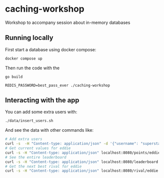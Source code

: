 # caching-workshop
Workshop to accompany session about in-memory databases

## Running locally
First start a database using docker compose:
```bash
docker compose up
```

Then run the code with the 
```
go build

REDIS_PASSWORD=best_pass_ever ./caching-workshop
```

## Interacting with the app
You can add some extra users with:
```bash
./data/insert_users.sh
```
And see the data with other commands like:
```bash
# Add extra users
curl -s  -H "Content-type: application/json" -d '{"username": "superstar", "points": 99}' localhost:8080/points
# Get current values for eddie
curl -s -H "Content-type: application/json" localhost:8080/points/eddie
# See the entire leaderboard
curl -s -H "Content-type: application/json" localhost:8080/leaderboard
# Get the next best rival for eddie
curl -s -H "Content-type: application/json" localhost:8080/rival/eddie
```
